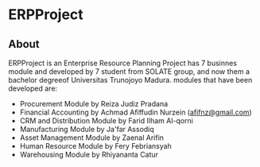 # ERPProject
## About
ERPProject is an Enterprise Resource Planning Project has 7 businnes module and developed by 7 student from SOLATE group, and now them a bachelor degreeof Universitas Trunojoyo Madura. modules that have been developed are:
* Procurement Module by Reiza Judiz Pradana
* Financial Accounting by Achmad Afiffudin Nurzein (afifnz@gmail.com)
* CRM and Distribution Module by Farid Ilham Al-qorni
* Manufacturing Module by Ja'far Assodiq
* Asset Management Module by Zaenal Arifin
* Human Resource Module by Fery Febriansyah
* Warehousing Module by Rhiyananta Catur
